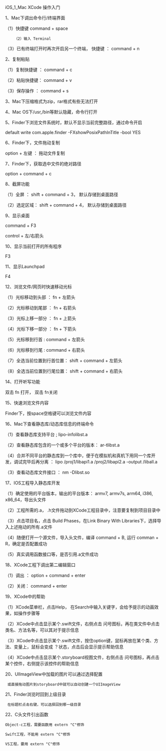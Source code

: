 iOS_1_Mac XCode 操作入门

1、Mac下调出命令行/终端界面

（1）快捷键  command + space

        （2）输入 Terminal

（3）已有终端打开时再次开启另一个终端， 快捷键 ： command + n

2、复制粘贴

（1）复制快捷键 ： command + c

（2）粘贴快捷键： command + v

（3）保存操作 ：   command + s

3、Mac下压缩格式为zip，rar格式有些无法打开

4、Mac OS下/usr,/bin等默认隐藏，命令行打开

5、Finder下浏览文件系统时，默认不显示当前完整路径，通过命令开启

default  write  com.apple.finder  -FXshowPosixPathInTitle  -bool YES

6、Finder下，文件拖动复制

option + 左键 ： 拖动文件复制

7、Finder下，获取选中文件的绝对路径

option + command + c

8、截屏功能

（1）全屏 ： shift + command + 3， 默认存储到桌面路径

（2）选定区域： shift + command + 4， 默认存储到桌面路径

9、显示桌面

command + F3

control + 左/右箭头

10、显示当前打开的所有程序

F3

11、显示Launchpad

F4

12、浏览文件/网页时快速移动光标

（1）光标移动到头部 ： fn + 左箭头

（2）光标移动到尾部 ： fn + 右箭头

（3）光标上移一部分 ： fn + 上箭头

（4）光标下移一部分 ： fn + 下箭头

（5）光标移到行首     :   command + 左箭头

（6）光标移到行尾     :   command + 右箭头

（7）全选当前位置到行首位置： shift + command + 左箭头

（8）全选当前位置到行尾位置： shift + command + 右箭头

14、打开听写功能

双击 fn 打开， 双击 fn关闭

15、快速浏览文件内容

Finder下，按space空格键可以浏览文件内容



16、Mac下查看静态库/动态库信息的终端命令

（1）查看静态库支持平台 ; lipo-infolibst.a

（2）查看静态库包含的一个或多个平台的版本： ar-tlibst.a

（4）合并不同平台的静态库到一个库中，便于在模拟机和真机下用同一个库开发，调试完毕后再分离 ： lipo  /proj1/libapi1.a    /proj2/libapi2.a   -output   /liball.a

（3）查看动态库文件接口 ： nm -Dlibst.so

17、IOS工程导入静态库开发

（1）确定使用的平台版本，输出的平台版本： armv7, armv7s, arm64, i386, x86_64，导出头文件

（2）工程所需的.a， .h文件拖动到XCode工程目录中，注意要复制到项目目录中

（3）点击项目名，点击 Build Phases，在Link Binary With Libraries下，选择导入上述拖动的所有.a文件

（4）随便打开一个源文件，导入头文件，编译 command + B, 运行 comman + R，确定是否配置成功

（5）真实调用函数接口等，是否引用.a文件成功

18、XCode工程下调出第二编辑窗口

（1）调出 ： option + command + enter

（2）关闭： command + enter

19、XCode中的帮助

（1）XCode菜单栏，点击Help， 在Search中输入关键字，会给予提示的动画效果，如操作步骤等

（2）XCode中点击显示某个.swift文件，右侧点击 问号图标，再在类文件中点击类名、方法名等，可以其对于提示信息

（3）XCode中点击显示某个.swift文件，按住option键，鼠标再放在某个类、方法、变量上，鼠标会变成 ？状态，点击后会显示提示帮助信息

（4）XCode中点击显示某个.storyboard视图文件，右侧点击 问号图标，再点击某个控件，右侧提示该控件的帮助信息

20、UIImageView中加载的图片可以通过选择配置

     或直接拖动图片到storyboard中就可以自动创建一个UIImageView

21、Finder浏览时回到上级目录

     在标题栏点击右键，可以选择回到哪一级目录

22、C头文件引出函数

    Object-c工程，需要函数用 extern "C"修饰

    Swift工程，不能用 extern "C"修饰

    VS工程，要用 extern "C"修饰
